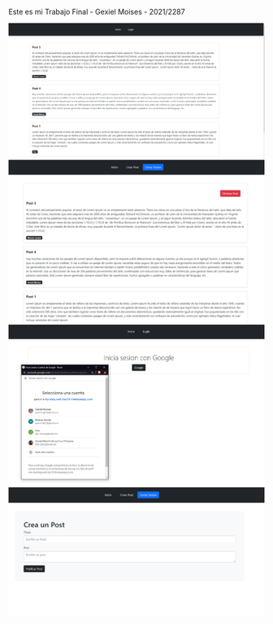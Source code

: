Este es mi Trabajo Final - Gexiel Moises - 2021/2287

![Captura1](./png/InicioConSesionCerrada.png)
![Captura2](./png/InicioConSesionIniciada.png)
![Captura3](./png/Login.png)
![Captura4](./png/CrearPost.png)